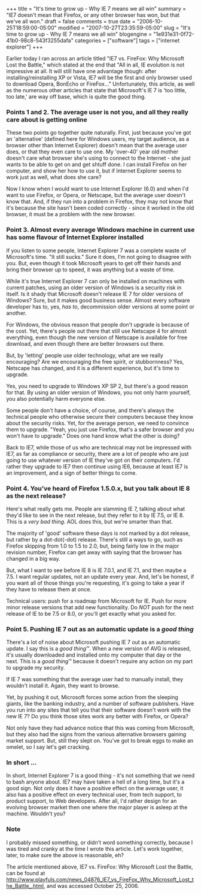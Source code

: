 +++
title = "It's time to grow up - Why IE 7 means we all win"
summary = "IE7 doesn't mean that Firefox, or any other browser has won, but that we've all won."
draft = false
comments = true
date = "2006-10-25T18:59:00-05:00"
modified = "2007-10-27T23:35:59-05:00"
slug = "It's time to grow up - Why IE 7 means we all win"
blogengine = "1e931e31-0f72-41b0-98c8-543f3255dafa"
categories = ["software"]
tags = ["internet explorer"]
+++

<p>
Earlier today I ran across an article titled &quot;IE7 vs. FireFox: Why Microsoft Lost the Battle,&quot; which stated at the end that &quot;All in all, IE evolution is not impressive at all. It will still have one advantage though: after installing/reinstalling XP or Vista, IE7 will be the first and only browser used to download Opera, BonEcho or FireFox&hellip;&quot; Unfortunately, this article, as well as the numerous other articles that state that Microsoft&#39;s IE 7 is &#39;too little, too late,&#39; are way off base, which is quite the good thing.
</p>
<h3>Points 1 and 2. The average user is not you, and all they really care about is getting online</h3>
<p>
These two points go together quite naturally. First, just because you&#39;ve got an &#39;alternative&#39; (defined here for Windows users, my target audience, as a browser other than Internet Explorer) doesn&#39;t mean that the average user does, or that they even care to use one. My &#39;over-40&#39; year old mother doesn&#39;t care what browser she&#39;s using to connect to the Internet - she just wants to be able to get on and get shtuff done. I can install Firefox on her computer, and show her how to use it, but if Internet Explorer seems to work just as well, what does she care? 
</p>
<p>
Now I know when I would want to use Internet Explorer (6.0) and when I&#39;d want to use Firefox, or Opera, or Netscape, but the average user doesn&#39;t know that. And, if they run into a problem in Firefox, they may not know that it&#39;s because the site hasn&#39;t been coded correctly - since it worked in the old browser, it must be a problem with the new browser. 
</p>
<h3>Point 3. Almost every average Windows machine in current use has some flavour of Internet Explorer installed</h3>
<p>
If you listen to some people, Internet Explorer 7 was a complete waste of Microsoft&#39;s time. &quot;It still sucks.&quot; Sure it does, I&#39;m not going to disagree with you. But, even though it took Microsoft years to get off their hands and bring their browser up to speed, it was anything but a waste of time. 
</p>
<p>
While it&#39;s true Internet Explorer 7 can only be installed on machines with current patches, using an older version of Windows is a security risk in itself. Is it shady that Microsoft doesn&#39;t release IE 7 for older versions of Windows? Sure, but it makes good business sense. Almost every software developer has to, yes, <em>has to</em>, decommission older versions at some point or another.<!--adsense--> 
</p>
<p>
For Windows, the obvious reason that people don&#39;t upgrade is because of the cost. Yet, there&#39;s people out there that still use Netscape 4 for almost everything, even though the new version of Netscape is available for free download, and even though there are better browsers out there. 
</p>
<p>
But, by &#39;letting&#39; people use older technology, what are we really encouraging? Are we encouraging the free spirit, or stubbornness? Yes, Netscape has changed, and it is a different experience, but it&#39;s time to upgrade. 
</p>
<p>
Yes, you need to upgrade to Windows XP SP 2, but there&#39;s a good reason for that. By using an older version of Windows, you not only harm yourself, you also potentially harm everyone else. 
</p>
<p>
Some people don&#39;t have a choice, of course, and there&#39;s always the technical people who otherwise secure their computers because they know about the security risks. Yet, for the average person, we need to convince them to upgrade. &quot;Yeah, you just use Firefox, that&#39;s a safer browser and you won&#39;t have to upgrade.&quot; Does one hand know what the other is doing? 
</p>
<p>
Back to IE7, while those of us who are technical may not be impressed with IE7, as far as compliance or security, there are a lot of people who are just going to use whatever version of IE they&#39;ve got on their computers. I&#39;d rather they upgrade to IE7 then continue using IE6, because at least IE7 is an improvement, and a sign of better things to come. 
</p>
<h3>Point 4. You&#39;ve heard of Firefox 1.5.0.x, but you talk about IE 8 as the next release?</h3>
<p>
Here&#39;s what really gets me. People are slamming IE 7, talking about what they&#39;d like to see in the next release, but they refer to it by IE 7.5, or IE 8. This is a <em>very bad thing</em>. AOL does this, but we&#39;re smarter than that. 
</p>
<p>
The majority of &#39;good&#39; software these days is not marked by a dot release, but rather by a dot-dot(-dot) release. There&#39;s still a ways to go, such as Firefox skipping from 1.0 to 1.5 to 2.0, but, being fairly low in the major revision number, Firefox can get away with saying that the browser has changed in a big way. 
</p>
<p>
But, what I want to see before IE 8 is IE 7.0.1, and IE 7.1, and then maybe a 7.5. I want regular updates, not an update every year. And, let&#39;s be honest, if you want all of those things you&#39;re requesting, it&#39;s going to take a year if they have to release them at once. 
</p>
<p>
Technical users: push for a roadmap from Microsoft for IE. Push for more minor release versions that add new functionality. Do <em>NOT</em> push for the next release of IE to be 7.5 or 8.0, or you&#39;ll get exactly what you asked for. 
</p>
<h3>Point 5. Pushing IE 7 out as an automatic update is a <em>good thing</em></h3>
<p>
There&#39;s a lot of noise about Microsoft pushing IE 7 out as an automatic update. I say this is a <em>good thing</em>&trade;. When a new version of AVG is released, it&#39;s usually downloaded and installed onto my computer that day or the next. This is a <em>good thing</em>&trade; because it doesn&#39;t require any action on my part to upgrade my security. 
</p>
<p>
If IE 7 was something that the average user had to manually install, they wouldn&#39;t install it. Again, they want to browse. 
</p>
<p>
Yet, by pushing it out, Microsoft forces some action from the sleeping giants, like the banking industry, and a number of software publishers. Have you run into any sites that tell you that their software doesn&#39;t work with the new IE 7? Do you think those sites work any better with Firefox, or Opera? 
</p>
<p>
Not only have they had advance notice that this was coming from Microsoft, but they also had the signs from the various alternative browsers gaining market support. But, still they slept on. You&#39;ve got to break eggs to make an omelet, so I say let&#39;s get cracking. 
</p>
<h3>In short ...</h3>
<p>
In short, Internet Explorer 7 is a good thing - it&#39;s not something that we need to bash anyone about. IE7 may have taken a hell of a long time, but it&#39;s a good sign. Not only does it have a positive effect on the average user, it also has a positive effect on every technical user, from tech support, to product support, to Web developers. After all, I&#39;d rather design for an evolving browser market then one where the major player is asleep at the machine. Wouldn&#39;t you? 
</p>
<h3>Note</h3>
<p>
I probably missed something, or didn&#39;t word something correctly, because I was tired and cranky at the time I wrote this article. Let&#39;s work together, later, to make sure the above is reasonable, eh? 
</p>
<p>
The article mentioned above, IE7 vs. FireFox: Why Microsoft Lost the Battle, can be found at <a rel="nofollow" href="http://www.playfuls.com/news_04876_IE7_vs_FireFox_Why_Microsoft_Lost_the_Battle_.html">http://www.playfuls.com/news_04876_IE7_vs_FireFox_Why_Microsoft_Lost_the_Battle_.html</a>, and was accessed October 25, 2006. 
</p>

